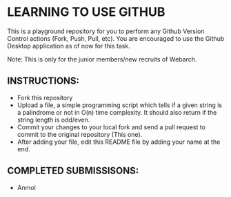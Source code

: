 # LEARNING TO USE GITHUB
This is a playground repository for you to perform any Github Version Control actions (Fork, Push, Pull, etc). You are encouraged to use the Github Desktop application as of now for this task.

Note: This is only for the junior members/new recruits of Webarch.

## INSTRUCTIONS:
- Fork this repository
- Upload a file, a simple programming script which tells if a given string is a palindrome or not in O(n) time complexity. It should also return if the string length is odd/even.
- Commit your changes to your local fork and send a pull request to commit to the original repository (This one).
- After adding your file, edit this README file by adding your name at the end.

## COMPLETED SUBMISSISONS:
- Anmol


